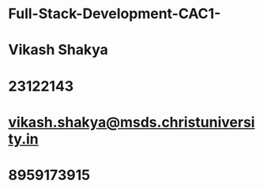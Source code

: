 # Full-Stack-Development-CAC1-
# Vikash Shakya
# 23122143
# vikash.shakya@msds.christuniversity.in
# 8959173915

